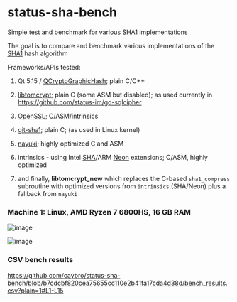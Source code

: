 # status-sha-bench
Simple test and benchmark for various SHA1 implementations

The goal is to compare and benchmark various implementations of the [SHA1](https://en.wikipedia.org/wiki/SHA-1) hash algorithm

Frameworks/APIs tested:
1. Qt 5.15 / [QCryptoGraphicHash](https://doc.qt.io/qt-5/qcryptographichash.html); plain C/C++
2. [libtomcrypt](https://github.com/libtom/libtomcrypt); plain C (some ASM but disabled); as used currently in https://github.com/status-im/go-sqlcipher
3. [OpenSSL](https://www.openssl.org/); C/ASM/intrinsics
4. [git-sha1](https://github.com/tinganho/linux-kernel/blob/master/lib/sha1.c); plain C; (as used in Linux kernel)
5. [nayuki](https://www.nayuki.io/page/fast-sha1-hash-implementation-in-x86-assembly); highly optimized C and ASM
6. intrinsics - using Intel [SHA](https://www.intel.com/content/www/us/en/developer/articles/technical/intel-sha-extensions.html)/ARM [Neon](https://developer.arm.com/Architectures/Neon) extensions; C/ASM, highly optimized

7. and finally, **libtomcrypt_new** which replaces the C-based `sha1_compress` subroutine with optimized versions from `intrinsics` (SHA/Neon) plus a fallback from `nayuki` 

### Machine 1: Linux, AMD Ryzen 7 6800HS, 16 GB RAM

![image](https://github.com/caybro/status-sha-bench/assets/5377645/02b53a89-d817-4cc3-906d-560d223f4c45)

![image](https://github.com/caybro/status-sha-bench/assets/5377645/d1aaf9b3-2be7-401c-97aa-7d86041c85a8)


### CSV bench results
https://github.com/caybro/status-sha-bench/blob/b7cdcbf820cea75655cc110e2b41fa17cda4d38d/bench_results.csv?plain=1#L1-L15
